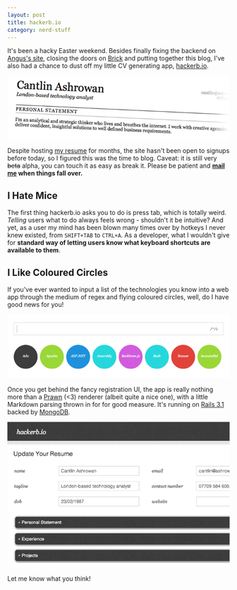 ```yaml
---
layout: post
title: hackerb.io
category: nerd-stuff
---
```


It's been a hacky Easter weekend. Besides finally fixing the backend on [Angus's site](http://angusgreig.com), closing the doors on [Brick](http://brickmedialab.com) and putting together this blog, I've also had a chance to dust off my little CV generating app, [hackerb.io](http://hackerb.io).

![CV example](/images/hbio_cv.png)

Despite hosting [my resume](http://hackerb.io/cantlin.pdf) for months, the site hasn't been open to signups before today, so I figured this was the time to blog. Caveat: it is still very <strike>beta</strike> alpha, you can touch it as easy as break it. Please be patient and **[mail me](mailto:cantlin@ashrowan.com) when things fall over.**

## I Hate Mice

The first thing hackerb.io asks you to do is press tab, which is totally weird. *Telling* users what to do always feels wrong - shouldn't it be intuitive? And yet, as a user my mind has been blown many times over by hotkeys I never knew existed, from ``SHIFT+TAB`` to ``CTRL+A``. As a developer, what I wouldn't give for **standard way of letting users know what keyboard shortcuts are available to them**.

## I Like Coloured Circles

If you've ever wanted to input a list of the technologies you know into a web app through the medium of regex and flying coloured circles, well, do I have good news for you!

![What's your stack?](/images/hbio_stack.png)

Once you get behind the fancy registration UI, the app is really nothing more than a [Prawn](http://prawn.majesticseacreature.com) (&lt;3) renderer (albeit quite a nice one), with a little Markdown parsing thrown in for for good measure. It's running on [Rails 3.1](http://rubyonrails.org) backed by [MongoDB](http://www.mongodb.org/).

![Editor](/images/hbio_editor.png)

Let me know what you think!